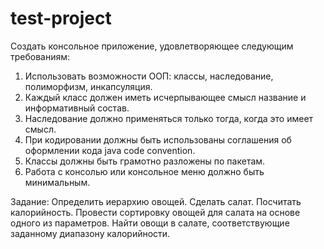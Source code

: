 # test-project
Создать консольное приложение, удовлетворяющее следующим требованиям:

1.	Использовать возможности ООП: классы, наследование, полиморфизм, инкапсуляция.
2.	Каждый класс должен иметь исчерпывающее смысл название и информативный состав.
3.	Наследование должно применяться только тогда, когда это имеет смысл.
4.	При кодировании должны быть использованы соглашения об оформлении кода java code convention.
5.	Классы должны быть грамотно разложены по пакетам.
6.	Работа с консолью или консольное меню должно быть минимальным.

Задание:
Определить иерархию овощей. Сделать салат. Посчитать калорийность.
Провести сортировку овощей для салата на основе одного из параметров.
Найти овощи в салате, соответствующие заданному диапазону калорийности.
